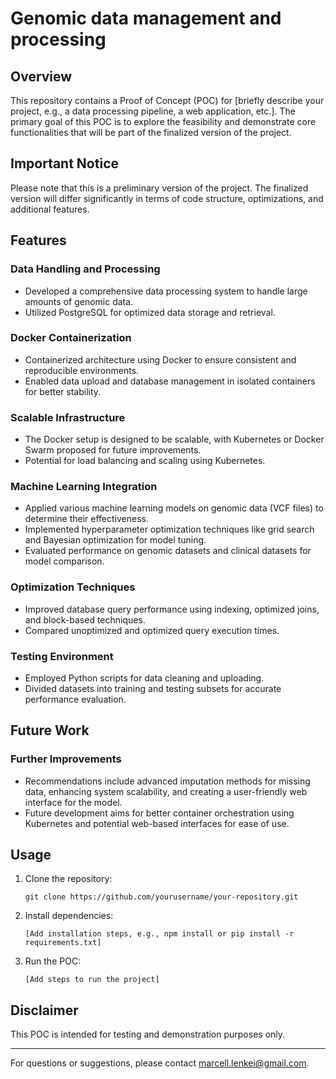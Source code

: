 # Genomic data management and processing

## Overview
This repository contains a Proof of Concept (POC) for [briefly describe your project, e.g., a data processing pipeline, a web application, etc.]. The primary goal of this POC is to explore the feasibility and demonstrate core functionalities that will be part of the finalized version of the project.

## Important Notice
Please note that this is a preliminary version of the project. The finalized version will differ significantly in terms of code structure, optimizations, and additional features.

## Features
### Data Handling and Processing
- Developed a comprehensive data processing system to handle large amounts of genomic data.
- Utilized PostgreSQL for optimized data storage and retrieval.

### Docker Containerization
- Containerized architecture using Docker to ensure consistent and reproducible environments.
- Enabled data upload and database management in isolated containers for better stability.

### Scalable Infrastructure
- The Docker setup is designed to be scalable, with Kubernetes or Docker Swarm proposed for future improvements.
- Potential for load balancing and scaling using Kubernetes.

### Machine Learning Integration
- Applied various machine learning models on genomic data (VCF files) to determine their effectiveness.
- Implemented hyperparameter optimization techniques like grid search and Bayesian optimization for model tuning.
- Evaluated performance on genomic datasets and clinical datasets for model comparison.

### Optimization Techniques
- Improved database query performance using indexing, optimized joins, and block-based techniques.
- Compared unoptimized and optimized query execution times.

### Testing Environment
- Employed Python scripts for data cleaning and uploading.
- Divided datasets into training and testing subsets for accurate performance evaluation.

## Future Work
### Further Improvements
- Recommendations include advanced imputation methods for missing data, enhancing system scalability, and creating a user-friendly web interface for the model.
- Future development aims for better container orchestration using Kubernetes and potential web-based interfaces for ease of use.

## Usage
1. Clone the repository:
   ```
   git clone https://github.com/yourusername/your-repository.git
   ```
2. Install dependencies:
   ```
   [Add installation steps, e.g., npm install or pip install -r requirements.txt]
   ```
3. Run the POC:
   ```
   [Add steps to run the project]
   ```

## Disclaimer
This POC is intended for testing and demonstration purposes only.

---
For questions or suggestions, please contact marcell.lenkei@gmail.com.

